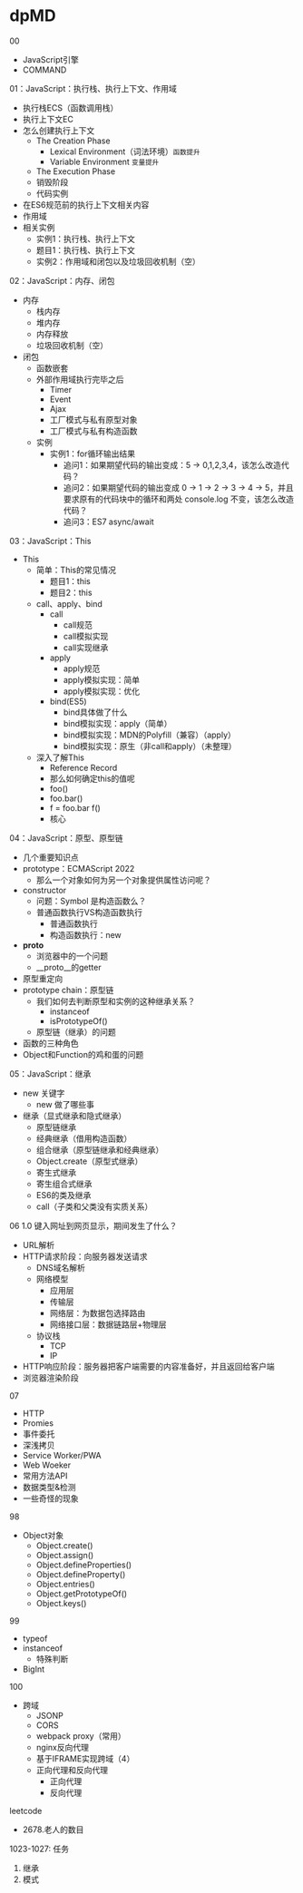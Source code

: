 # dpMD

00

- JavaScript引擎
- COMMAND

01：JavaScript：执行栈、执行上下文、作用域

- 执行栈ECS（函数调用栈）
- 执行上下文EC
- 怎么创建执行上下文
  - The Creation Phase
    - Lexical Environment（词法环境）`函数提升`
    - Variable Environment `变量提升`
  - The Execution Phase
  - 销毁阶段
  - 代码实例
- 在ES6规范前的执行上下文相关内容
- 作用域
- 相关实例
  - 实例1：执行栈、执行上下文
  - 题目1：执行栈、执行上下文
  - 实例2：作用域和闭包以及垃圾回收机制（空）

02：JavaScript：内存、闭包

- 内存
  - 栈内存
  - 堆内存
  - 内存释放
  - 垃圾回收机制（空）
- 闭包
  - 函数嵌套
  - 外部作用域执行完毕之后
    - Timer
    - Event
    - Ajax
    - 工厂模式与私有原型对象
    - 工厂模式与私有构造函数
  - 实例
    - 实例1：for循环输出结果
      - 追问1：如果期望代码的输出变成：5 -> 0,1,2,3,4，该怎么改造代码？
      - 追问2：如果期望代码的输出变成 0 -> 1 -> 2 -> 3 -> 4 -> 5，并且要求原有的代码块中的循环和两处 console.log 不变，该怎么改造代码？
      - 追问3：ES7 async/await

03：JavaScript：This

- This
  - 简单：This的常见情况
    - 题目1：this
    - 题目2：this
  - call、apply、bind
    - call
      - call规范
      - call模拟实现
      - call实现继承
    - apply
      - apply规范
      - apply模拟实现：简单
      - apply模拟实现：优化
    - bind(ES5)
      - bind具体做了什么
      - bind模拟实现：apply（简单）
      - bind模拟实现：MDN的Polyfill（兼容）（apply）
      - bind模拟实现：原生（非call和apply）（未整理）
  - 深入了解This
    - Reference Record
    - 那么如何确定this的值呢
    - foo()
    - foo.bar()
    - f = foo.bar f()
    - 核心

04：JavaScript：原型、原型链

- 几个重要知识点
- prototype：ECMAScript 2022
  - 那么一个对象如何为另一个对象提供属性访问呢？
- constructor
  - 问题：Symbol 是构造函数么？
  - 普通函数执行VS构造函数执行
    - 普通函数执行
    - 构造函数执行：new
- __proto__
  - 浏览器中的一个问题  
  - __proto__的getter
- 原型重定向
- prototype chain：原型链
  - 我们如何去判断原型和实例的这种继承关系？
    - instanceof
    - isPrototypeOf()
  - 原型链（继承）的问题
- 函数的三种角色
- Object和Function的鸡和蛋的问题

05：JavaScript：继承

- new 关键字
  - new 做了哪些事
- 继承（显式继承和隐式继承）
  - 原型链继承
  - 经典继承（借用构造函数）
  - 组合继承（原型链继承和经典继承）
  - Object.create（原型式继承）
  - 寄生式继承
  - 寄生组合式继承
  - ES6的类及继承
  - call（子类和父类没有实质关系）

06 1.0 键入网址到网页显示，期间发生了什么？
  
- URL解析
- HTTP请求阶段：向服务器发送请求
  - DNS域名解析
  - 网络模型
    - 应用层
    - 传输层
    - 网络层：为数据包选择路由
    - 网络接口层：数据链路层+物理层
  - 协议栈
    - TCP
    - IP
- HTTP响应阶段：服务器把客户端需要的内容准备好，并且返回给客户端
- 浏览器渲染阶段

07

- HTTP
- Promies
- 事件委托
- 深浅拷贝
- Service Worker/PWA
- Web Woeker
- 常用方法API
- 数据类型&检测
- 一些奇怪的现象

98

- Object对象
  - Object.create()
  - Object.assign()
  - Object.defineProperties()
  - Object.defineProperty()
  - Object.entries()
  - Object.getPrototypeOf()
  - Object.keys()

99

- typeof
- instanceof
  - 特殊判断
- BigInt

100

- 跨域
  - JSONP
  - CORS
  - webpack proxy（常用）
  - nginx反向代理
  - 基于IFRAME实现跨域（4）
  - 正向代理和反向代理
    - 正向代理
    - 反向代理

leetcode

- 2678.老人的数目

1023-1027: 任务

1. 继承
2. 模式
